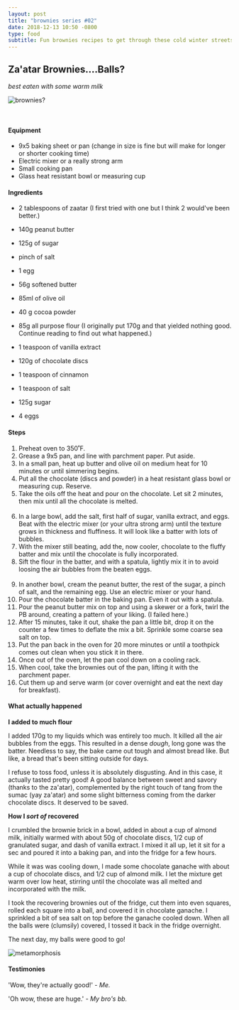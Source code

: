 ```yaml
---
layout: post
title: "brownies series #02"
date: 2018-12-13 10:50 -0800
type: food
subtitle: Fun brownies recipes to get through these cold winter streets
---
```


## Za'atar Brownies....Balls?
_best eaten with some warm milk_

![brownies?][1]

<br/>

#### Equipment

- 9x5 baking sheet or pan (change in size is fine but will make for longer or shorter cooking time)
- Electric mixer or a really strong arm
- Small cooking pan
- Glass heat resistant bowl or measuring cup

#### Ingredients

- 2 tablespoons of zaatar (I first tried with one but I think 2 would've been better.)
- 140g peanut butter
- 125g of sugar
- pinch of salt
- 1 egg

- 56g softened butter
- 85ml of olive oil
- 40 g cocoa powder

- 85g all purpose flour (I originally put 170g and that yielded nothing good. Continue reading to find out what happened.)
- 1 teaspoon of vanilla extract
- 120g of chocolate discs
- 1 teaspoon of cinnamon
- 1 teaspoon of salt
- 125g sugar
- 4 eggs


#### Steps

<ol>
  <li> Preheat oven to 350˚F. </li>
  <li> Grease a 9x5 pan, and line with parchment paper. Put aside.</li>
  <li> In a small pan, heat up butter and olive oil on medium heat for 10 minutes or until simmering begins. </li>
  <li> Put all the chocolate (discs and powder) in a heat resistant glass bowl or measuring cup. Reserve. </li>
  <li> Take the oils off the heat and pour on the chocolate. Let sit 2 minutes, then mix until all the chocolate is melted. </li>
  <br/>
  <li> In a large bowl, add the salt, first half of sugar, vanilla extract, and eggs. Beat with the electric mixer (or your ultra strong arm) until the texture grows in thickness and fluffiness. It will look like a batter with lots of bubbles. </li>
  <li> With the mixer still beating, add the, now cooler, chocolate to the fluffy batter and mix until the chocolate is fully incorporated.</li>
  <li> Sift the flour in the batter, and with a spatula, lightly mix it in to avoid loosing the air bubbles from the beaten eggs. </li>
  <br/>
  <li> In another bowl, cream the peanut butter, the rest of the sugar, a pinch of salt, and the remaining egg. Use an electric mixer or your hand.</li>
  <li> Pour the chocolate batter in the baking pan. Even it out with a spatula.</li>
  <li> Pour the peanut butter mix on top and using a skewer or a fork, twirl the PB around, creating a pattern of your liking. (I failed here.)</li>
  <li> After 15 minutes, take it out, shake the pan a little bit, drop it on the counter a few times to deflate the mix a bit. Sprinkle some coarse sea salt on top.</li>
  <li> Put the pan back in the oven for 20 more minutes or until a toothpick comes out clean when you stick it in there. </li>
  <li> Once out of the oven, let the pan cool down on a cooling rack. </li>
  <li> When cool, take the brownies out of the pan, lifting it with the parchment paper. </li>
  <li> Cut them up and serve warm (or cover overnight and eat the next day for breakfast). </li>

</ol>

#### What actually happened

**I added to much flour**

I added 170g to my liquids which was entirely too much. It killed all the air bubbles from the eggs.  This resulted in a dense _dough_, long gone was the batter. Needless to say, the bake came out tough and almost bread like. But like, a bread that's been sitting outside for days.

I refuse to toss food, unless it is absolutely disgusting. And in this case, it actually tasted pretty good! A good balance between sweet and savory (thanks to the za'atar), complemented by the right touch of tang from the sumac (yay za'atar) and some slight bitterness coming from the darker chocolate discs. It deserved to be saved.

**How I _sort of_ recovered**

I crumbled the brownie brick in a bowl, added in about a cup of almond milk, initially warmed with about 50g of chocolate discs, 1/2 cup of granulated sugar, and dash of vanilla extract. I mixed it all up, let it sit for a sec and poured it into a baking pan, and into the fridge for a few hours.

While it was was cooling down, I made some chocolate ganache with about a cup of chocolate discs, and 1/2 cup of almond milk. I let the mixture get warm over low heat, stirring until the chocolate was all melted and incorporated with the milk.

I took the recovering brownies out of the fridge, cut them into even squares, rolled each square into a ball, and covered it in chocolate ganache. I sprinkled a bit of sea salt on top before the ganache cooled down. When all the balls were (clumsily) covered, I tossed it back in the fridge overnight.

The next day, my balls were good to go!


![metamorphosis][2]



#### Testimonies

'Wow, they're actually good!' - _Me._

'Oh wow, these are huge.' - _My bro's bb._


[1]:https://www.dropbox.com/s/qssyrp4ep9839qv/IMG_2503.jpg?raw=1
[2]:https://www.dropbox.com/s/xjcjw42ipl3jqn4/IMG_2507.jpg?raw=1
